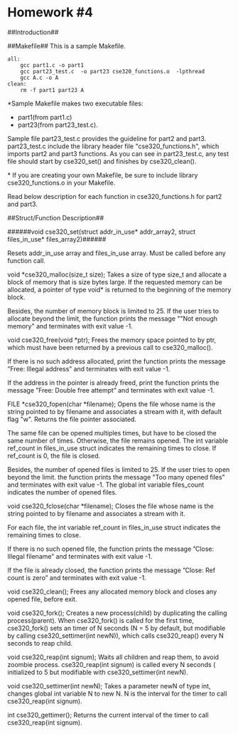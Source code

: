# Homework #4

<!--Do not cheat and good luck!

It will be great (and useful for you) if you will document your work in this README and write a sort of documentation for your homework. We may give few extra credits for good documentation.
-->

##Introduction##



##Makefile##
This is a sample Makefile.
```
all:
	gcc part1.c -o part1	
	gcc part23_test.c  -o part23 cse320_functions.o  -lpthread
	gcc A.c -o A
clean:
	rm -f part1 part23 A

```

\*Sample Makefile makes two executable files:
-  part1(from part1.c)
-  part23(from part23\_test.c).

Sample file part23\_test.c provides the guideline for part2 and part3.
part23\_test.c include the library header file "cse320\_functions.h", which imports part2 and part3 functions. As you can see in part23\_test.c, any test file should start by cse320\_set() and finishes by cse320\_clean().

\* If you are creating your own Makefile, be sure to include library cse320\_functions.o in your Makefile.


Read below description for each function in cse320\_functions.h for part2 and part3.   


##Struct/Function Description##



######void cse320\_set(struct addr\_in\_use\* addr\_array2, struct files\_in\_use\* files\_array2)######

Resets addr\_in\_use array and files\_in\_use array. Must be called before any function call.


void \*cse320\_malloc(size\_t size);
Takes a size of type size\_t and allocate a block of memory that is size bytes large. If the requested memory can be allocated, a pointer of type void\* is returned to the beginning of the memory block.

Besides, the number of memory block is limited to 25. If the user tries to allocate beyond the limit, the function prints the message ""Not enough memory" and terminates with exit value -1.


void cse320\_free(void \*ptr);
Frees the memory space pointed to by ptr, which must have been returned by a previous call to cse320\_malloc().

If there is no such address allocated, print the function prints the message ”Free: Illegal address” and terminates with exit value -1.

If the address in the pointer is already freed, print the function prints the message ”Free: Double free attempt” and terminates with exit value -1.
  


FILE \*cse320\_fopen(char \*filename);
Opens the file whose name is the string pointed to by filename and associates a stream with it, with default flag "w". Returns the file pointer associated.

The same file can be opened multiples times, but have to be closed the same number of times. Otherwise, the file remains opened. The int variable ref\_count in files\_in\_use struct indicates the remaining times to close. If ref\_count is 0, the file is closed. 


Besides, the number of opened files is limited to 25. If the user tries to open beyond the limit. the function prints the message "Too many opened files" and terminates with exit value -1. The global int variable files\_count indicates the number of opened files.


void cse320\_fclose(char \*filename);
Closes the file whose name is the string pointed to by filename and associates a stream with it. 

For each file, the int variable ref\_count in files\_in\_use struct indicates the remaining times to close.

If there is no such opened file, the function prints the message ”Close: Illegal filename” and terminates with exit value -1. 

If the file is already closed, the function prints the message ”Close: Ref count is zero” and terminates with exit value -1. 



void cse320\_clean();
Frees any allocated memory block and closes any opened file, before exit.


void cse320\_fork();
Creates a new process(child) by duplicating the calling process(parent). When cse320\_fork() is called for the first time, cse320\_fork() sets an timer of N seconds (N = 5 by default, but modifiable by calling cse320\_settimer(int newN)), which calls cse320\_reap() every N seconds to reap child.


void cse320\_reap(int signum);
Waits all children and reap them, to avoid zoombie process. cse320\_reap(int signum) is called every N seconds ( initialized to 5 but modifiable with cse320\_settimer(int newN).

void cse320\_settimer(int newN);
Takes a parameter newN of type int, changes global int variable N to new N. N is the interval for the timer to call cse320\_reap(int signum).

int cse320\_gettimer();
Returns the current interval of the timer to call cse320\_reap(int signum).

